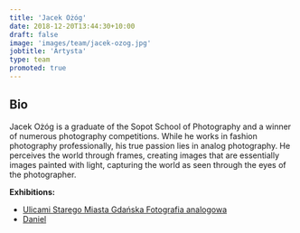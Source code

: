 ```yaml
---
title: 'Jacek Ożóg'
date: 2018-12-20T13:44:30+10:00
draft: false
image: 'images/team/jacek-ozog.jpg'
jobtitle: 'Artysta'
type: team
promoted: true
---
```


## Bio

Jacek Ożóg is a graduate of the Sopot School of Photography and a winner of numerous photography competitions. While he works in fashion photography professionally, his true passion lies in analog photography. He perceives the world through frames, creating images that are essentially images painted with light, capturing the world as seen through the eyes of the photographer.

**Exhibitions:**

- [Ulicami Starego Miasta Gdańska Fotografia analogowa](/wystawy/ulicami-starego-miasta-gdanska)
- [Daniel](/wystawy/daniel)